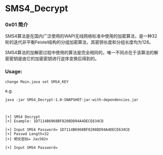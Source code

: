 # SMS4_Decrypt

### 0x01 简介

SMS4算法是在国内广泛使用的WAPI无线网络标准中使用的加密算法，是一种32轮的迭代非平衡Feistel结构的分组加密算法，其密钥长度和分组长度均为128。

SMS4算法的加解密过程中使用的算法是完全相同的，唯一不同点在于该算法的解密密钥是由它的加密密钥进行逆序变换后得到的。


### Usage:

`change Main.java set SMS4_KEY`

e.g.

`java -jar SMS4_Decrypt-1.0-SNAPSHOT-jar-with-dependencies.jar `

```


[+] SMS4 Decrypt
[+] Example: 1D7114B6968BF8208DD94A4DECE634CD

[+] Input SMS4 Password= 1D7114B6968BF8208DD94A4DECE634CD
[+] Passwd Length=32
[+] 明文密码= Jas502n

[+] Input SMS4 Password= 

```
